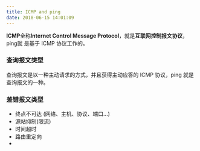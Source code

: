 ```yaml
---
title: ICMP and ping
date: 2018-06-15 14:01:09
---
```


**ICMP**全称**Internet Control Message Protocol**，就是**互联网控制报文协议**，ping就 是基于 ICMP 协议工作的。



### 查询报文类型

查询报文是以一种主动请求的方式，并且获得主动应答的 ICMP 协议，ping 就是查询报文的一种。



### 差错报文类型

- 终点不可达 (网络、主机、协议、端口...)
-  源站抑制(限流)
- 时间超时
- 路由重定向
- 

